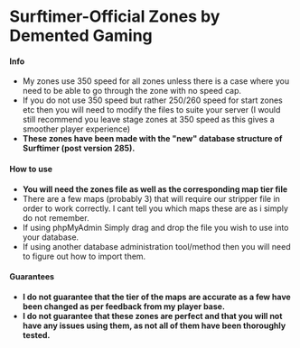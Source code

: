 # Surftimer-Official Zones by Demented Gaming

<h4> Info </h4>
<ul>
<li> My zones use 350 speed for all zones unless there is a case where you need to be able to go through the zone with no speed cap.
<li> If you do not use 350 speed but rather 250/260 speed for start zones etc then you will need to modify the files to suite your server (I would still recommend you leave stage zones at 350 speed as this gives a smoother player experience)
<li> <b>These zones have been made with the "new" database structure of Surftimer (post version 285).</b>
</ul>

<h4> How to use </h4>
<ul>
<li> <b> You will need the zones file as well as the corresponding map tier file </b> 
<li> There are a few maps (probably 3) that will require our stripper file in order to work correctly. I cant tell you which maps these are as i simply do not remember. 
<li> If using phpMyAdmin Simply drag and drop the file you wish to use into your database.
<li> If using another database administration tool/method then you will need to figure out how to import them.
</ul>

<pr>
<h4> Guarantees </h4>
<ul>
<li> <b>I do not guarantee that the tier of the maps are accurate as a few have been changed as per feedback from my player base.</b>
<li> <b>I do not guarantee that these zones are perfect and that you will not have any issues using them, as not all of them have been thoroughly tested.</b>
</ul>
</pr>
